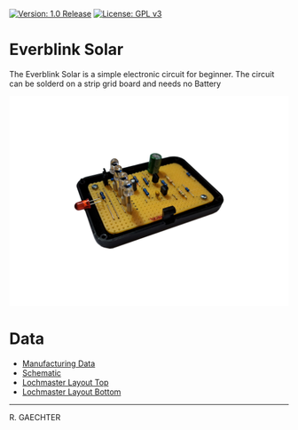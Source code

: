 [![Version: 1.0 Release](https://img.shields.io/badge/Version-1.0%20Release-green.svg)](https://github.com/sunriax/lamp)    [![License: GPL v3](https://img.shields.io/badge/License-GPL%20v3-blue.svg)](https://www.gnu.org/licenses/gpl-3.0)

# Everblink Solar

The Everblink Solar is a simple electronic circuit for beginner. The circuit can be solderd on a strip grid board and needs no Battery

![Everblink Solar](./EBS.png)

# Data

* [Manufacturing Data](./EBS.pdf)
* [Schematic](./Schematic.pdf)
* [Lochmaster Layout Top](./LM_Top.pdf)
* [Lochmaster Layout Bottom](./LM_Bottom.pdf)

---

R. GAECHTER